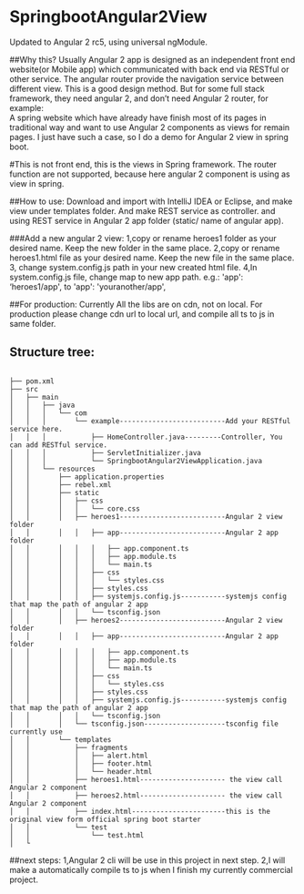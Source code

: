 # SpringbootAngular2View

Updated to Angular 2 rc5, using universal ngModule.

##Why this?
Usually Angular 2 app is designed as an independent front end website(or Mobile app) which communicated with back end via RESTful or other service. The angular router provide the navigation service between different view.
This is a good design method. But for some full stack framework, they need angular 2,  and don’t need Angular 2 router, for example:  
A spring website which have already have finish most of its pages in traditional  way and want to use Angular 2 components as views for remain pages.
I just have such a case, so I do a demo for Angular 2 view in spring boot.



#This is not front end, this is the views in Spring framework.
The router function are not supported, because here angular 2 component is using as view in spring.


##How to use:
Download and import with IntelliJ IDEA or Eclipse, and make view under templates folder. And make REST service as controller.
and using REST service in Angular 2 app folder (static/ name of angular app).

###Add a new angular 2 view:
1,copy or rename heroes1 folder  as your desired name. Keep the new folder in the same place.
2,copy or rename heroes1.html file as your desired name. Keep the new file in the same place.
3, change system.config.js path in your new created html file.
4,In system.config.js file, change map to new app path.
e.g.:
    'app':                        ‘heroes1/app',
to
    'app':                        'youranother/app',



##For production:
Currently All the libs are on cdn, not on local. For production please change cdn url to local url, and compile all ts to js in same folder.

## Structure tree:
```

├── pom.xml
├── src
│   ├── main
│   │   ├── java
│   │   │   └── com
│   │   │       └── example--------------------------Add your RESTful service here.
│   │   │           ├── HomeController.java---------Controller, You can add RESTful service.
│   │   │           ├── ServletInitializer.java
│   │   │           └── SpringbootAngular2ViewApplication.java
│   │   └── resources
│   │       ├── application.properties
│   │       ├── rebel.xml
│   │       ├── static
│   │       │   ├── css
│   │       │   │   └── core.css
│   │       │   ├── heroes1--------------------------Angular 2 view folder
│   │       │   │   ├── app--------------------------Angular 2 app folder
│   │       │   │   │   ├── app.component.ts
│   │       │   │   │   ├── app.module.ts
│   │       │   │   │   └── main.ts
│   │       │   │   ├── css
│   │       │   │   │   └── styles.css
│   │       │   │   ├── styles.css
│   │       │   │   ├── systemjs.config.js-----------systemjs config that map the path of angular 2 app
│   │       │   │   └── tsconfig.json
│   │       │   ├── heroes2--------------------------Angular 2 view folder
│   │       │   │   ├── app--------------------------Angular 2 app folder
│   │       │   │   │   ├── app.component.ts
│   │       │   │   │   ├── app.module.ts
│   │       │   │   │   └── main.ts
│   │       │   │   ├── css
│   │       │   │   │   └── styles.css
│   │       │   │   ├── styles.css
│   │       │   │   ├── systemjs.config.js-----------systemjs config that map the path of angular 2 app
│   │       │   │   └── tsconfig.json
│   │       │   └── tsconfig.json--------------------tsconfig file currently use
│   │       └── templates
│   │           ├── fragments
│   │           │   ├── alert.html
│   │           │   ├── footer.html
│   │           │   └── header.html
│   │           ├── heroes1.html--------------------- the view call Angular 2 component
│   │           ├── heroes2.html--------------------- the view call Angular 2 component
│   │           ├── index.html-----------------------this is the original view form official spring boot starter
│   │           └── test
│   │               └── test.html
│   └

```

##next steps:
1,Angular 2 cli will be use in this project in next step.
2,I will make a automatically compile ts to js when I finish my currently  commercial project.

